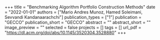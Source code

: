+++
title = "Benchmarking Algorithm Portfolio Construction Methods"
date = "2022-01-01"
authors = ["Mario Andres Munoz, Hamed Soleimani, Sevvandi Kandanaarachchi"]
publication_types = ["1"]
publication = "GECCO"
publication_short = "GECCO"
abstract = ""
abstract_short = ""
image_preview = ""
selected = false
projects = []
tags = []
url_pdf = "https://dl.acm.org/doi/abs/10.1145/3520304.3528880"
+++
